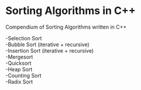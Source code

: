 # Sorting Algorithms in C++
 Compendium of Sorting Algorithms written in C++
 
 -Selection Sort<br/>
 -Bubble Sort (iterative + recursive)<br/>
 -Insertion Sort (iterative + recursive)<br/>
 -Mergesort<br/>
 -Quicksort<br/>
 -Heap Sort<br/>
 -Counting Sort<br/>
 -Radix Sort<br/>
